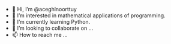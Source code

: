 - 👋 Hi, I’m @aceghlnoorttuy
- 👀 I’m interested in mathematical applications of programming.
- 🌱 I’m currently learning Python.
- 💞️ I’m looking to collaborate on ...
- 📫 How to reach me ...

<!---
aceghlnoorttuy/aceghlnoorttuy is a ✨ special ✨ repository because its `README.md` (this file) appears on your GitHub profile.
You can click the Preview link to take a look at your changes.
--->
